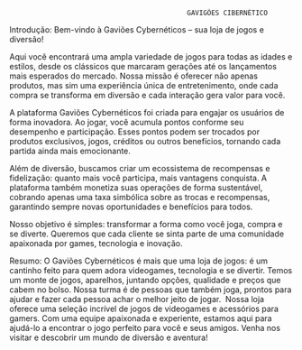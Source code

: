                                                 GAVIGÕES CIBERNÉTICO

Introdução:
Bem-vindo à Gaviões Cybernéticos – sua loja de jogos e diversão!

Aqui você encontrará uma ampla variedade de jogos para todas as idades e estilos, desde os clássicos que marcaram gerações até os lançamentos mais esperados do mercado. Nossa missão é oferecer não apenas produtos, mas sim uma experiência única de entretenimento, onde cada compra se transforma em diversão e cada interação gera valor para você.

A plataforma Gaviões Cybernéticos foi criada para engajar os usuários de forma inovadora. Ao jogar, você acumula pontos conforme seu desempenho e participação. Esses pontos podem ser trocados por produtos exclusivos, jogos, créditos ou outros benefícios, tornando cada partida ainda mais emocionante.

Além de diversão, buscamos criar um ecossistema de recompensas e fidelização: quanto mais você participa, mais vantagens conquista. A plataforma também monetiza suas operações de forma sustentável, cobrando apenas uma taxa simbólica sobre as trocas e recompensas, garantindo sempre novas oportunidades e benefícios para todos.

Nosso objetivo é simples: transformar a forma como você joga, compra e se diverte. Queremos que cada cliente se sinta parte de uma comunidade apaixonada por games, tecnologia e inovação.

Resumo: 
O Gaviões Cybernéticos é mais que uma loja de jogos: é um cantinho feito para quem adora videogames, tecnologia e se divertir. Temos um monte de jogos, aparelhos, juntando opções, qualidade e preços que cabem no bolso. Nossa turma é de pessoas que também joga, prontos para ajudar e fazer cada pessoa achar o melhor jeito de jogar.
 Nossa loja oferece uma seleção incrível de jogos de videogames e acessórios para gamers. Com uma equipe apaixonada e experiente, estamos aqui para ajudá-lo a encontrar o jogo perfeito para você e seus amigos. Venha nos visitar e descobrir um mundo de diversão e aventura!
